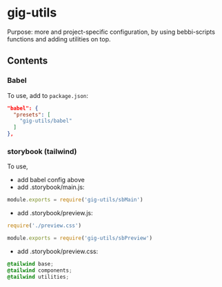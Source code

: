 # gig-utils

Purpose: more and project-specific configuration, by using bebbi-scripts functions and adding utilities on top.

## Contents

### Babel

To use, add to `package.json`:

```json
"babel": {
  "presets": [
    "gig-utils/babel"
  ]
},
```

### storybook (tailwind)

To use,
- add babel config above
- add .storybook/main.js:

```js
module.exports = require('gig-utils/sbMain')
```

- add .storybook/preview.js: 

```js
require('./preview.css')

module.exports = require('gig-utils/sbPreview')
```

- add .storybook/preview.css:

```css
@tailwind base;
@tailwind components;
@tailwind utilities;
```

